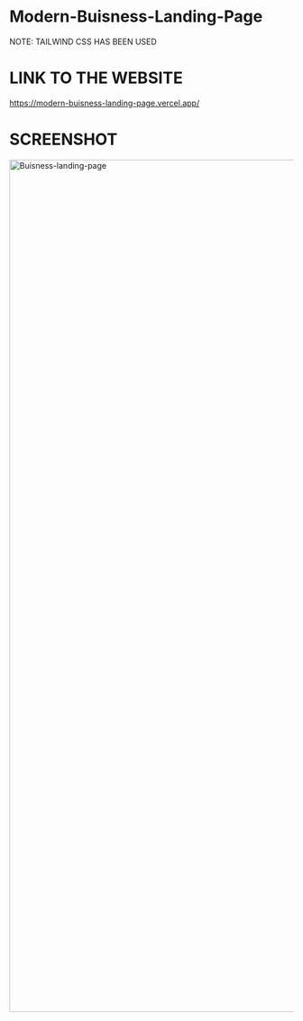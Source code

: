 # Modern-Buisness-Landing-Page

NOTE: TAILWIND CSS HAS BEEN USED

# LINK TO THE WEBSITE

https://modern-buisness-landing-page.vercel.app/

# SCREENSHOT

<img width="1512" alt="Buisness-landing-page" src="https://github.com/Mitalicops/Modern-Buisness-Landing-Page/assets/120451953/a31a20af-184c-429c-801c-8d7ed7c74230">
